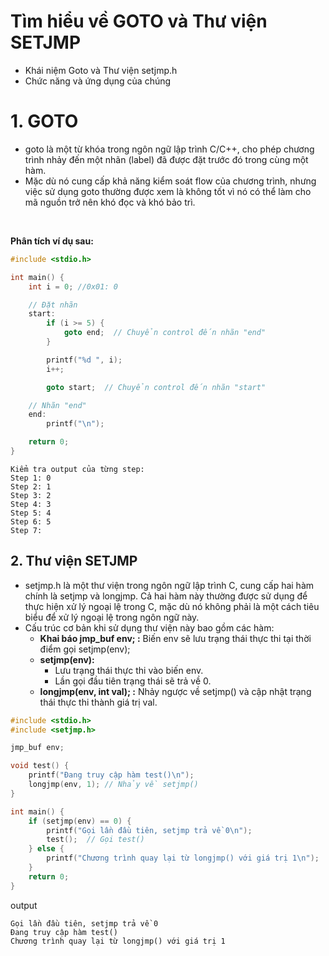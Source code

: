 # Tìm hiểu về GOTO và Thư viện SETJMP
- Khái niệm Goto và Thư viện setjmp.h
- Chức năng và ứng dụng của chúng
# 1. GOTO
- goto là một từ khóa trong ngôn ngữ lập trình C/C++, cho phép chương trình nhảy đến một nhãn (label) đã được đặt trước đó trong cùng một hàm.
- Mặc dù nó cung cấp khả năng kiểm soát flow của chương trình, nhưng việc sử dụng goto thường được xem là không tốt vì nó có thể làm cho mã nguồn trở nên khó đọc và khó bảo trì.
<br>

**Phân tích ví dụ sau:**

```cpp
#include <stdio.h>

int main() {
    int i = 0; //0x01: 0

    // Đặt nhãn
    start:
        if (i >= 5) {
            goto end;  // Chuyển control đến nhãn "end"
        }

        printf("%d ", i);
        i++;

        goto start;  // Chuyển control đến nhãn "start"

    // Nhãn "end"
    end:
        printf("\n");

    return 0;
}

```
```
Kiểm tra output của từng step:
Step 1: 0
Step 2: 1
Step 3: 2
Step 4: 3
Step 5: 4
Step 6: 5
Step 7: 
```

## 2. Thư viện SETJMP
- setjmp.h là một thư viện trong ngôn ngữ lập trình C, cung cấp hai hàm chính là setjmp và longjmp. Cả hai hàm này thường được sử dụng để thực hiện xử lý ngoại lệ trong C, mặc dù nó không phải là một cách tiêu biểu để xử lý ngoại lệ trong ngôn ngữ này.
- Cấu trúc cơ bản khi sử dụng thư viện này bao gồm các hàm:
  - **Khai báo jmp_buf env; :** Biến env sẽ lưu trạng thái thực thi tại thời điểm gọi setjmp(env);
  - **setjmp(env):**
    - Lưu trạng thái thực thi vào biến env.
    - Lần gọi đầu tiên trạng thái sẽ trả về 0.
  - **longjmp(env, int val); :** Nhảy ngược về setjmp() và cập nhật trạng thái thực thi thành giá trị val.

```cpp
#include <stdio.h>
#include <setjmp.h>

jmp_buf env;

void test() {
    printf("Đang truy cập hàm test()\n");
    longjmp(env, 1); // Nhảy về setjmp()
}

int main() {
    if (setjmp(env) == 0) {
        printf("Gọi lần đầu tiên, setjmp trả về 0\n");
        test();  // Gọi test()
    } else {
        printf("Chương trình quay lại từ longjmp() với giá trị 1\n");
    }
    return 0;
}
```
output
```
Gọi lần đầu tiên, setjmp trả về 0
Đang truy cập hàm test()
Chương trình quay lại từ longjmp() với giá trị 1
```

